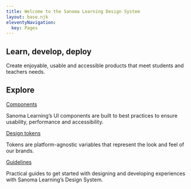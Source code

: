 ```yaml
---
title: Welcome to the Sanoma Learning Design System
layout: base.njk
eleventyNavigation:
  key: Pages
---
```


[//]: # (** &#40;Left for the future use&#41;)

[//]: # (<div class="collections">)

[//]: # ({% for category in collections.categories %})

[//]: # (- [ {{ category.data.title }} ]&#40; {{ category.url }} &#41;)

[//]: # ({% endfor %})

[//]: # (</div>)


[//]: # (### Not SSR:)

[//]: # (<ds-test-element></ds-test-element>)

[//]: # ()
[//]: # (### SSR:)

[//]: # (<is-land on:interaction="pointerenter" import="/js/components/test-component.js">)

[//]: # (<ds-test-element count="10"></ds-test-element>)

[//]: # (</is-land>)

[//]: # ()
[//]: # (### SSR:)

[//]: # (<is-land on:interaction="pointerenter" import="/js/components/my-counter.js">)

[//]: # (<my-counter></my-counter>)

[//]: # (</is-land>)

[//]: # ()
[//]: # (### not SSR:)

[//]: # (<my-counter></my-counter>)

<section class="ds-hero-block">

# Learn, develop, deploy

Create enjoyable, usable and accessible products that meet students and teachers needs.

</section>

<section class="ds-explore">

## Explore

<div class="ds-explore-wrapper">

<div class="ds-explore__components ds-explore__card">

<div class="ds-explore__components-image"></div>

<div class="ds-heading-2">
<a href="/categories/components/overview/">
Components
</a>
</div>

Sanoma Learning’s UI components are built to best practices to ensure usability, performance and accessibility.

</div>

<div class="ds-explore__design-tokens ds-explore__card">

<div class="ds-explore__design-tokens-image"></div>

<div class="ds-heading-2">
<a href="/categories/design-tokens/">
Design tokens
</a>
</div>

Tokens are platform-agnostic variables that represent the look and feel of our brands.

</div>

<div class="ds-explore__guidelines ds-explore__card">

<div class="ds-explore__guidelines-image"></div>

<div class="ds-heading-2">
<a href="/categories/guidelines/">
Guidelines
</a>
</div>

Practical guides to get started with designing and developing experiences with Sanoma Learning’s Design System.

</div>

</div>

</section>